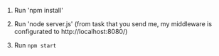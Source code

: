 1. Run 'npm install'

1. Run 'node server.js' (from task that you send me, my middleware is configurated to http://localhost:8080/)

2. Run `npm start`
